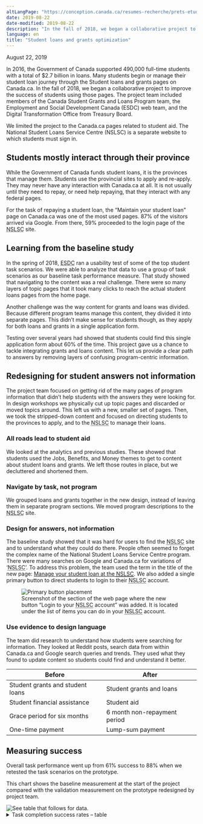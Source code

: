 ```yaml
---
altLangPage: "https://conception.canada.ca/resumes-recherche/prets-etudiants-resume-recherche.html"
date: 2019-08-22
date-modified: 2019-08-22
description: "In the fall of 2018, we began a collaborative project to improve the success of students using those pages."
language: en
title: "Student loans and grants optimization"
---
```

<p class="post-meta">August 22, 2019</p>
<p>In 2016, the Government of Canada supported 490,000 full-time students with a total of $2.7 billion in loans. Many students begin or manage their student loan journey through the Student loans and grants pages on Canada.ca. In the fall of 2018, we began a collaborative project to improve the success of students using those pages. The project team included members of the Canada Student Grants and Loans Program team, the Employment and Social Development Canada (ESDC) web team, and the Digital Transformation Office from Treasury Board.</p>
<p>We limited the project to the Canada.ca pages related to student aid. The National Student Loans Service Centre (NSLSC) is a separate website to which students must sign in.</p>
<h2>Students mostly interact through their province</h2>
<p>While the Government of Canada funds student loans, it is the provinces that manage them. Students use the provincial sites to apply and re-apply. They may never have any interaction with Canada.ca at all. It is not usually until they need to repay, or need help repaying, that they interact with any federal pages. </p>
<p>For the task of repaying a student loan, the “Maintain your student loan" page on Canada.ca was one of the most used pages. 87% of the visitors arrived via Google. From there, 59% proceeded to the login page of the <abbr title="National Student Loans Service Centre">NSLSC</abbr> site. </p>
<h2>Learning from the baseline study</h2>
<p>In the spring of 2018, <abbr title="Employment and Social Development Canada">ESDC</abbr> ran a usability test of some of the top student task scenarios. We were able to analyze that data to use a group of task scenarios as our baseline task performance measure. That study showed that navigating to the content was a real challenge. There were so many layers of topic pages that it took many clicks to reach the actual student loans pages from the home page.</p>
<p>Another challenge was the way content for grants and loans was divided. Because different program teams manage this content, they divided it into separate pages. This didn’t make sense for students though, as they apply for both loans and grants in a single application form.</p>
<p>Testing over several years had showed that students could find this single application form about 60% of the time. This project gave us a chance to tackle integrating grants and loans content. This let us provide a clear path to answers by removing layers of confusing program-centric information.</p>
<h2>Redesigning for student answers not information</h2>
<p>The project team focused on getting rid of the many pages of program information that didn’t help students with the answers they were looking for. In design workshops we physically cut up topic pages and discarded or moved topics around. This left us with a new, smaller set of pages. Then, we took the stripped-down content and focused on directing students to the provinces to apply, and to the <abbr title="National Student Loans Service Centre">NSLSC</abbr> to manage their loans. </p>
<h3>All roads lead to student aid</h3>
<p>We looked at the analytics and previous studies. These showed that students used the Jobs, Benefits, and Money themes to get to content about student loans and grants. We left those routes in place, but we decluttered and shortened them.</p>
<h3>Navigate by task, not program</h3>
<p>We grouped loans and grants together in the new design, instead of leaving them in separate program sections. We moved program descriptions to the <abbr title="National Student Loans Service Centre">NSLSC</abbr> site.</p>
<h3>Design for answers, not information</h3>
<p>The baseline study showed that it was hard for users to find the <abbr title="National Student Loans Service Centre">NSLSC</abbr> site and to understand what they could do there.  People often seemed to forget the complex name of the National Student Loans Service Centre program. There were many searches on Google and Canada.ca for variations of ‘<abbr title="National Student Loans Service Centre">NSLSC</abbr>’. To address this problem, the team used the term in the title of the new page: <a href="https://www.canada.ca/en/services/benefits/education/student-aid/manage-student-loan.html">Manage your student loan at the <abbr title="National Student Loans Service Centre">NSLSC</abbr></a>. We also added a single primary button to direct students to login to their <abbr title="National Student Loans Service Centre">NSLSC</abbr> account.</p>
<figure class="mrgn-tp-lg mrgn-bttm-lg"> <img class="img-responsive border" alt="Primary button placement" src="../images/student-loans/nslsc-account.png"/>
  <figcaption>Screenshot of the section of the web page where the new button “Login to your <abbr title="National Student Loans Service Centre">NSLSC</abbr> account” was added. It is located under the list of items you can do in your <abbr title="National Student Loans Service Centre">NSLSC</abbr> account.</figcaption>
</figure>
<h3>Use evidence to design language</h3>
<p>The team did research to understand how students were searching for information. They looked at Reddit posts, search data from within Canada.ca and Google search queries and trends. They used what they found to update content so students could find and understand it better.</p>
<div class="table-bravo mrgn-tp-lg">
  <table class="table table-bordered">
    <thead>
      <tr>
        <th scope="col">Before</th>
        <th scope="col">After</th>
      </tr>
    </thead>
    <tbody>
      <tr>
        <td>Student grants and student loans</td>
        <td> Student grants and loans </td>
      </tr>
      <tr>
        <td> Student financial assistance </td>
        <td> Student aid </td>
      </tr>
      <tr>
        <td> Grace period for six months </td>
        <td> 6 month non-repayment period </td>
      </tr>
      <tr>
        <td> One-time payment </td>
        <td> Lump-sum payment </td>
      </tr>
    </tbody>
  </table>
</div>
<h2>Measuring success</h2>
<p>Overall task performance went up from 61% success to 88% when we retested the task scenarios on the prototype. </p>
<p>This chart shows the baseline measurement at the start of the project compared with the validation measurement on the prototype redesigned by project team.</p>
<img class="img-responsive hidden-sm hidden-xs" alt="See table that follows for data." src="../images/student-loans/student-loans-task-success-chart.png"/>
<div class="row col-md-9">
  <details>
    <summary>Task completion success rates – table</summary>
    <div class="table-bravo">
      <table class="table table-bordered">
        <thead>
          <tr>
            <th scope="col">Task</th>
            <th scope="col">Baseline</th>
            <th scope="col">Validation</th>
          </tr>
        </thead>
        <tbody>
          <tr>
            <td>Canada Apprentice Loan</td>
            <td>80%</td>
            <td>88%</td>
          </tr>
          <tr>
            <td>Part-time</td>
            <td>72%</td>
            <td>100%</td>
          </tr>
          <tr>
            <td>Loan-grant</td>
            <td>61%</td>
            <td>88%</td>
          </tr>
          <tr>
            <td>Update banking information</td>
            <td>15%</td>
            <td>82%</td>
          
          <tr>
            <td>Paying back student loan</td>
            <td>57%</td>
            <td>100%</td>
          </tr>
            </tr>
          <tr>
            <td>Repayment assistance</td>
            <td>86%</td>
            <td>100%</td>
          </tr>
        </tbody>
      </table>
    </div>
  </details>
</div>
<h2>What we learned</h2>
<p>To better serve Canadians, teams have to remove their program information and focus on providing answers and service. For student loans, that meant guiding users to the provinces and the <abbr title="National Student Loans Service Centre">NSLSC</abbr>. The Canada.ca pages are only there to fill the answer-gaps between those service points. </p>
<h2>Request the research</h2>
<p>If you’d like to see the detailed research findings from this project, email us at <a href="mailto:dto.btn@tbs-sct.gc.ca">dto.btn@tbs-sct.gc.ca</a>.</p>
<h2>Let us know what you think</h2>
<p>Tweet using the hashtag #Canadadotca.</p>
<h2>Explore further </h2>
<ul>
  <li><a href="https://www.canada.ca/en/services/benefits/education/student-aid.html">See the updated Student aid pages</a></li>
  <li>Read our blog post: <a href="https://blog.canada.ca/2019/08/26/content-design-tips.html">Six content design tips from our Student loans and Parental benefits optimization projects</a></li>
  <li>Read overviews of other <a href="https://blog.canada.ca/pages/project-overview.html#projects">projects with our partners</a></li>
</ul>
